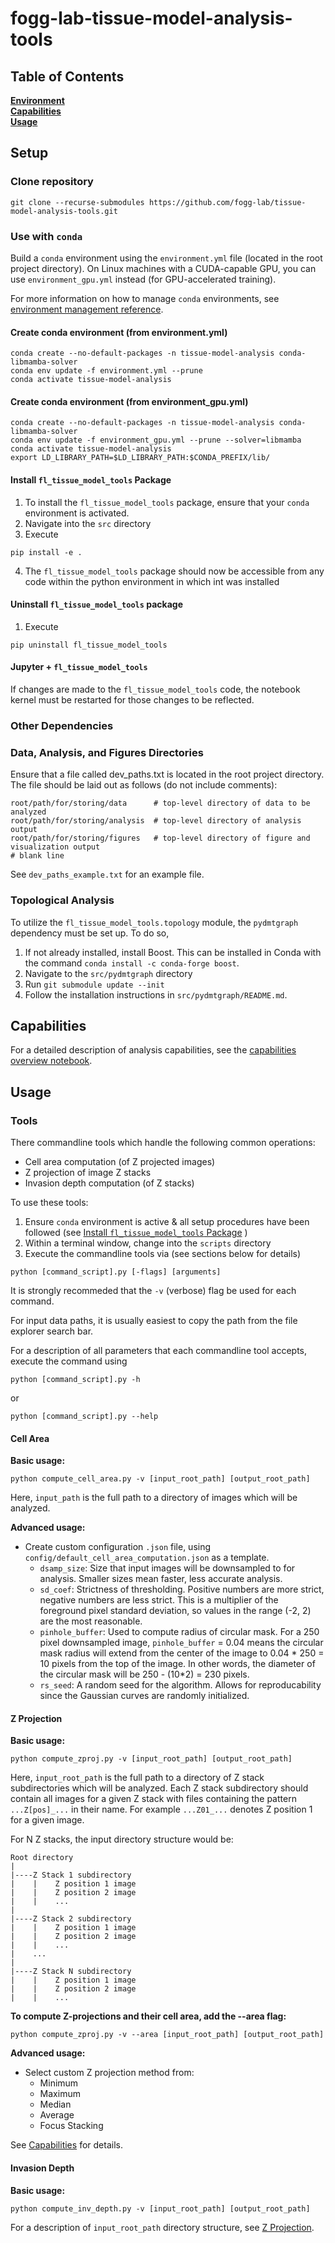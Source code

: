 # fogg-lab-tissue-model-analysis-tools

## Table of Contents
**[Environment](#environment-setup)**<br>
**[Capabilities](#capabilities)**<br>
**[Usage](#usage)**<br>

## Setup

### Clone repository
```
git clone --recurse-submodules https://github.com/fogg-lab/tissue-model-analysis-tools.git
```

### Use with `conda`
Build a `conda` environment using the `environment.yml` file (located in the root project directory). On Linux machines with a CUDA-capable GPU, you can use `environment_gpu.yml` instead (for GPU-accelerated training).  

For more information on how to manage `conda` environments, see [environment management reference](https://docs.conda.io/projects/conda/en/latest/user-guide/tasks/manage-environments.html).

#### Create conda environment (from environment.yml)
```
conda create --no-default-packages -n tissue-model-analysis conda-libmamba-solver
conda env update -f environment.yml --prune
conda activate tissue-model-analysis
```

#### Create conda environment (from environment_gpu.yml)
```
conda create --no-default-packages -n tissue-model-analysis conda-libmamba-solver
conda env update -f environment_gpu.yml --prune --solver=libmamba
conda activate tissue-model-analysis
export LD_LIBRARY_PATH=$LD_LIBRARY_PATH:$CONDA_PREFIX/lib/
```

#### Install `fl_tissue_model_tools` Package

1. To install the `fl_tissue_model_tools` package, ensure that your `conda` environment is activated.
2. Navigate into the `src` directory
3. Execute

```
pip install -e .
```
4. The `fl_tissue_model_tools` package should now be accessible from any code within the python environment in which int was installed

#### Uninstall `fl_tissue_model_tools` package
1. Execute

```
pip uninstall fl_tissue_model_tools
```

#### Jupyter + `fl_tissue_model_tools`
If changes are made to the `fl_tissue_model_tools` code, the notebook kernel must be restarted for those changes to be reflected.

### Other Dependencies

### Data, Analysis, and Figures Directories
Ensure that a file called dev_paths.txt is located in the root project directory. The file should be laid out as follows (do not include comments):

```
root/path/for/storing/data      # top-level directory of data to be analyzed
root/path/for/storing/analysis  # top-level directory of analysis output
root/path/for/storing/figures   # top-level directory of figure and visualization output
# blank line
```

See `dev_paths_example.txt` for an example file.

### Topological Analysis
To utilize the `fl_tissue_model_tools.topology` module, the `pydmtgraph` dependency must be set up. To do so,

1. If not already installed, install Boost. This can be installed in Conda with the command `conda install -c conda-forge boost`.
2. Navigate to the `src/pydmtgraph` directory
3. Run `git submodule update --init`
4. Follow the installation instructions in `src/pydmtgraph/README.md`.

## Capabilities

For a detailed description of analysis capabilities, see the [capabilities overview notebook](notebooks/capabilities_overview.ipynb).

## Usage

### Tools
There commandline tools which handle the following common operations:

* Cell area computation (of Z projected images)
* Z projection of image Z stacks
* Invasion depth computation (of Z stacks)

To use these tools:

1. Ensure `conda` environment is active & all setup procedures have been followed (see [Install `fl_tissue_model_tools` Package](#install-fltissuemodeltools-package) )
2. Within a terminal window, change into the `scripts` directory
3. Execute the commandline tools via (see sections below for details)
```
python [command_script].py [-flags] [arguments]
```
It is strongly recommeded that the `-v` (verbose) flag be used for each command.

For input data paths, it is usually easiest to copy the path from the file explorer search bar.

For a description of all parameters that each commandline tool accepts, execute the command using
```
python [command_script].py -h
```
or
```
python [command_script].py --help
```

#### Cell Area
**Basic usage:**
```
python compute_cell_area.py -v [input_root_path] [output_root_path]
```
Here, `input_path` is the full path to a directory of images which will be analyzed.

**Advanced usage:**

* Create custom configuration `.json` file, using `config/default_cell_area_computation.json` as a template.
    * `dsamp_size`: Size that input images will be downsampled to for analysis. Smaller sizes mean faster, less accurate analysis.
    * `sd_coef`: Strictness of thresholding. Positive numbers are more strict, negative numbers are less strict. This is a multiplier of the foreground pixel standard deviation, so values in the range (-2, 2) are the most reasonable.
    * `pinhole_buffer`: Used to compute radius of circular mask. For a 250 pixel downsampled image, `pinhole_buffer` = 0.04 means the circular mask radius will extend from the center of the image to 0.04 * 250 = 10 pixels from the top of the image. In other words, the diameter of the circular mask will be 250 - (10*2) = 230 pixels.
    * `rs_seed`: A random seed for the algorithm. Allows for reproducability since the Gaussian curves are randomly initialized.

#### Z Projection
**Basic usage:**
```
python compute_zproj.py -v [input_root_path] [output_root_path]
```
Here, `input_root_path` is the full path to a directory of Z stack subdirectories which will be analyzed. Each Z stack subdirectory should contain all images for a given Z stack with files containing the pattern `...Z[pos]_...` in their name. For example `...Z01_...` denotes Z position 1 for a given image.

For N Z stacks, the input directory structure would be:
```
Root directory
|
|----Z Stack 1 subdirectory
|    |    Z position 1 image
|    |    Z position 2 image
|    |    ...
|
|----Z Stack 2 subdirectory
|    |    Z position 1 image
|    |    Z position 2 image
|    |    ...
|    ...
|
|----Z Stack N subdirectory
|    |    Z position 1 image
|    |    Z position 2 image
|    |    ...
```

**To compute Z-projections and their cell area, add the --area flag:**  
```
python compute_zproj.py -v --area [input_root_path] [output_root_path]
```

**Advanced usage:**

* Select custom Z projection method from:
    * Minimum
    * Maximum
    * Median
    * Average
    * Focus Stacking

See [Capabilities](#capabilities) for details.

#### Invasion Depth
**Basic usage:**
```
python compute_inv_depth.py -v [input_root_path] [output_root_path]
```

For a description of `input_root_path` directory structure, see [Z Projection](#z-projection).

